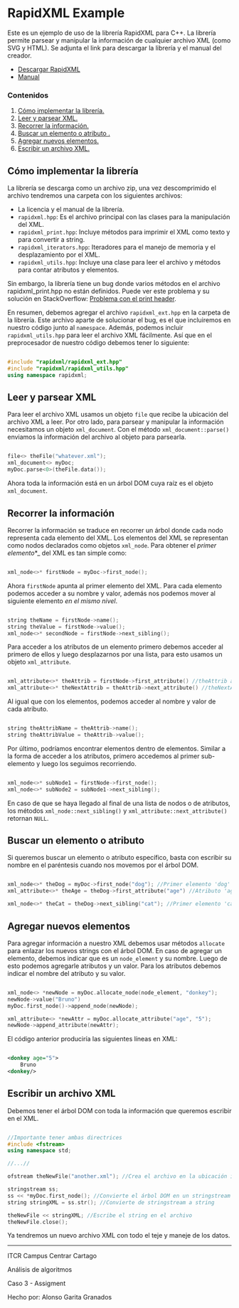 # RapidXML Example 
Este es un ejemplo de uso de la librería RapidXML para C++. La librería permite parsear y manipular la información de cualquier archivo XML (como SVG y HTML). Se adjunta el link para descargar la librería y el manual del creador. 

- [Descargar RapidXML](https://sourceforge.net/projects/rapidxml/files/latest/download) 
- [Manual](http://rapidxml.sourceforge.net/manual.html)  

### Contenidos
1. [ Cómo implementar la librería. ](#implementarLibreria)
2. [ Leer y parsear XML. ](#leerParsearXML)
3. [ Recorrer la información. ](#recorrerInfo)
4. [ Buscar un elemento o atributo . ](#buscarElemento)
5. [ Agregar nuevos elementos. ](#agregarElementos)
6. [ Escribir un archivo XML. ](#escribirXMl)

<a name="implementarLibreria"></a> 

## Cómo implementar la librería

La librería se descarga como un archivo zip, una vez descomprimido el archivo tendremos una carpeta con los siguientes archivos: 

- La licencia y el manual de la librería. 
- `rapidxml.hpp`: Es el archivo principal con las clases para la manipulación del XML. 
- `rapidxml_print.hpp`: Incluye métodos para imprimir el XML como texto y para convertir a string. 
- `rapidxml_iterators.hpp`: Iteradores para el manejo de memoria y el desplazamiento por el XML. 
- `rapidxml_utils.hpp`: Incluye una clase para leer el archivo y métodos para contar atributos y elementos. 

Sin embargo, la librería tiene un bug donde varios métodos en el archivo rapidxml\_print.hpp no están definidos. Puede ver este problema y su solución en StackOverflow: [Problema con el print header](https://stackoverflow.com/questions/14113923/rapidxml-print-header-has-undefined-methods). 

En resumen, debemos agregar el archivo `rapidxml_ext.hpp` en la carpeta de la librería. Este archivo aparte de solucionar el bug, es el que incluiremos en nuestro código junto al `namespace`. Además, podemos incluir `rapidxml_utils.hpp` para leer el archivo XML fácilmente. Así que en el preprocesador de nuestro código debemos tener lo siguiente: 
```c++

#include "rapidxml/rapidxml_ext.hpp"
#include "rapidxml/rapidxml_utils.hpp"
using namespace rapidxml;

``` 
<a name="leerParsearXML"></a>

## Leer y parsear XML 
Para leer el archivo XML usamos un objeto `file` que recibe la ubicación del archivo XML a leer. Por otro lado, para parsear y manipular la información necesitamos un objeto `xml_document`. Con el método `xml_document::parse()` enviamos la información del archivo al objeto para parsearla.
```c++

file<> theFile("whatever.xml");
xml_document<> myDoc;
myDoc.parse<0>(theFile.data());

```
Ahora toda la información está en un árbol DOM cuya raíz es el objeto `xml_document`. 
<a name="recorrerInfo"></a>

## Recorrer la información 
Recorrer la información se traduce en recorrer un árbol donde cada nodo representa cada elemento del XML. Los elementos del XML se representan como nodos declarados como objetos `xml_node`. Para obtener el _primer elemento_*_ del XML es tan simple como: 
```c++

xml_node<>* firstNode = myDoc->first_node();

```
Ahora `firstNode` apunta al primer elemento del XML. Para cada elemento podemos acceder a su nombre y valor, además nos podemos mover al siguiente elemento _en el mismo nivel_. 
```c++

string theName = firstNode->name();
string theValue = firstNode->value();
xml_node<>* secondNode = firstNode->next_sibling();

```
Para acceder a los atributos de un elemento primero debemos acceder al primero de ellos y luego desplazarnos por una lista, para esto usamos un objeto `xml_attribute`. 
```c++

xml_attribute<>* theAttrib = firstNode->first_attribute() //theAttrib apunta al primer atributo del elemento
xml_attribute<>* theNextAttrib = theAttrib->next_attribute() //theNextAttrib apunta al segundo atributo del elemento

``` 
Al igual que con los elementos, podemos acceder al nombre y valor de cada atributo. 
```c++

string theAttribName = theAttrib->name();
string theAttribValue = theAttrib->value();

``` 
Por último, podríamos encontrar elementos dentro de elementos. Similar a la forma de acceder a los atributos, primero accedemos al primer sub-elemento y luego los seguimos recorriendo. 
```c++

xml_node<>* subNode1 = firstNode->first_node();
xml_node<>* subNode2 = subNode1->next_sibling();

``` 
En caso de que se haya llegado al final de una lista de nodos o de atributos, los métodos `xml_node::next_sibling()` y `xml_attribute::next_attribute()` retornan `NULL`. 
<a name="buscarElemento"></a>

## Buscar un elemento o atributo 
Si queremos buscar un elemento o atributo específico, basta con escribir su nombre en el paréntesis cuando nos movemos por el árbol DOM. 
```c++

xml_node<>* theDog = myDoc->first_node("dog"); //Primer elemento 'dog' en el XML
xml_attribute<>* theAge = theDog->first_attribute("age") //Atributo 'age' del elemento 'dog'

xml_node<>* theCat = theDog->next_sibling("cat"); //Primer elemento 'cat' que esté después del elemento 'dog'

``` 
<a name="agregarElementos"></a>

## Agregar nuevos elementos 
Para agregar información a nuestro XML debemos usar métodos `allocate` para enlazar los nuevos strings con el árbol DOM. En caso de agregar un elemento, debemos indicar que es un  `node_element` y su nombre. Luego de esto podemos agregarle atributos y un valor. Para los atributos debemos indicar el nombre del atributo y su valor.
```c++

xml_node<> *newNode = myDoc.allocate_node(node_element, "donkey");
newNode->value("Bruno")
myDoc.first_node()->append_node(newNode);

xml_attribute<> *newAttr = myDoc.allocate_attribute("age", "5");
newNode->append_attribute(newAttr);

``` 
El código anterior produciría las siguientes líneas en XML: 
```XML

<donkey age="5">
    Bruno
<donkey/>

``` 
<a name="escribirXMl"></a>

## Escribir un archivo XML 
Debemos tener el árbol DOM con toda la información que queremos escribir en el XML. 
```c++

//Importante tener ambas directrices
#include <fstream>
using namespace std;

//...//

ofstream theNewFile("another.xml"); //Crea el archivo en la ubicación indicada

stringstream ss;
ss << *myDoc.first_node(); //Convierte el árbol DOM en un stringstream
string stringXML = ss.str(); //Convierte de stringstream a string

theNewFile << stringXML; //Escribe el string en el archivo
theNewFile.close();

``` 
Ya tendremos un nuevo archivo XML con todo el teje y maneje de los datos.  

***
ITCR Campus Centrar Cartago 

Análisis de algoritmos 

Caso 3 - Assigment 

Hecho por: Alonso Garita Granados 

